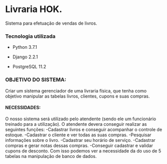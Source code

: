 ﻿# Livraria HOK.

Sistema para efetuação de vendas de livros.

### Tecnologia utilizada

- Python 3.7.1

- Django 2.2.1

- PostgreSQL 11.2

### OBJETIVO DO SISTEMA:
Criar um sistema gerenciador de uma livraria física, que tenha como objetivo manipular as tabelas livros, clientes, cupons e suas compras.

#### NECESSIDADES:

O nosso sistema será utilizado pelo atendente (sendo ele um funcionário treinado para a utilização).
O atendente devera conseguir realizar as seguintes funções:
 -Cadastrar livros e conseguir acompanhar o controle de estoque.
 -Cadastrar o cliente e ver todas as suas compras.
 -Pesquisar informações sobre o livro.
 -Cadastrar seu horário de serviço.
 -Cadastrar compras e gerar notas dessas compras.
 -Conseguir cadastrar e validar cupons de desconto.
Com isso podemos ver a necessidade da do uso de 5 tabelas na manipulação de banco de dados.

